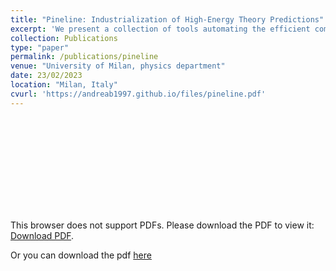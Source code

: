 ```yaml
---
title: "Pineline: Industrialization of High-Energy Theory Predictions"
excerpt: 'We present a collection of tools automating the efficient computation of large sets of theory predictions for high-energy physics. Calculating predictions for different processes often require dedicated programs. These programs, however, accept inputs and produce outputs that are usually very different from each other. The industrialization of theory predictions is achieved by a framework which harmonizes inputs (runcard, parameter settings), standardizes outputs (in the form of grids), produces reusable intermediate objects, and carefully tracks all meta data required to reproduce the computation. Parameter searches and fitting of non-perturbative objects are exemplary use cases that require a full or partial re-computation of theory predictions and will thus benefit of such a toolset. As an example application we present a study of the impact of replacing NNLO QCD K-factors in a PDF fit with the exact NNLO predictions.'
collection: Publications
type: "paper"
permalink: /publications/pineline
venue: "University of Milan, physics department"
date: 23/02/2023
location: "Milan, Italy"
cvurl: 'https://andreab1997.github.io/files/pineline.pdf'
---
```

<object data="https://andreab1997.github.io/files/pineline.pdf" type="application/pdf" width="700px" height="700px">
    <embed src="https://andreab1997.github.io/files/pineline.pdf">
        <p>This browser does not support PDFs. Please download the PDF to view it: <a href="https://andreab1997.github.io/files/pineline.pdf">Download PDF</a>.</p>
    </embed>
</object>


Or you can download the pdf [here](https://andreab1997.github.io/files/pineline.pdf)
